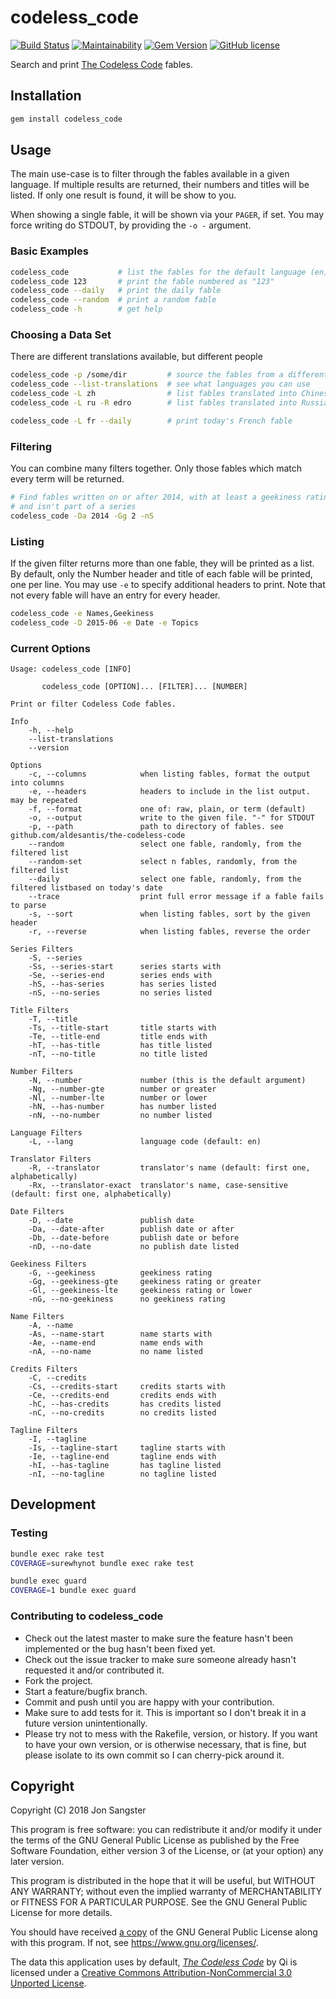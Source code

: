 # codeless_code

[![Build Status](https://travis-ci.org/sangster/codeless_code.svg?branch=master)](https://travis-ci.org/sangster/codeless_code)
[![Maintainability](https://api.codeclimate.com/v1/badges/0b67f813b9c48e639888/maintainability)](https://codeclimate.com/github/sangster/codeless_code/maintainability)
[![Gem Version](https://badge.fury.io/rb/codeless_code.svg)](https://badge.fury.io/rb/codeless_code)
[![GitHub license](https://img.shields.io/github/license/sangster/codeless_code.svg)](https://github.com/sangster/codeless_code/blob/master/LICENSE)

Search and print [The Codeless Code](http://thecodelesscode.com/contents)
fables.

## Installation

```sh
gem install codeless_code
```

## Usage

The main use-case is to filter through the fables available in a given language.
If multiple results are returned, their numbers and titles will be listed. If
only one result is found, it will be show to you.

When showing a single fable, it will be shown via your `PAGER`, if set. You may
force writing do STDOUT, by providing the `-o -` argument.

### Basic Examples

```sh
codeless_code           # list the fables for the default language (en)
codeless_code 123       # print the fable numbered as "123"
codeless_code --daily   # print the daily fable
codeless_code --random  # print a random fable
codeless_code -h        # get help
```

### Choosing a Data Set

There are different translations available, but different people

```sh
codeless_code -p /some/dir         # source the fables from a different folder
codeless_code --list-translations  # see what languages you can use
codeless_code -L zh                # list fables translated into Chinese
codeless_code -L ru -R edro        # list fables translated into Russian by edro

codeless_code -L fr --daily        # print today's French fable
```

### Filtering

You can combine many filters together. Only those fables which match every term
will be returned.

```sh
# Find fables written on or after 2014, with at least a geekiness rating of 2,
# and isn't part of a series
codeless_code -Da 2014 -Gg 2 -nS
```

### Listing

If the given filter returns more than one fable, they will be printed as a
list. By default, only the Number header and title of each fable will be
printed, one per line. You may use `-e` to specify additional headers to print.
Note that not every fable will have an entry for every header.

```sh
codeless_code -e Names,Geekiness
codeless_code -D 2015-06 -e Date -e Topics
```

### Current Options

```
Usage: codeless_code [INFO]

       codeless_code [OPTION]... [FILTER]... [NUMBER]

Print or filter Codeless Code fables.

Info
    -h, --help
    --list-translations
    --version

Options
    -c, --columns            when listing fables, format the output into columns
    -e, --headers            headers to include in the list output. may be repeated
    -f, --format             one of: raw, plain, or term (default)
    -o, --output             write to the given file. "-" for STDOUT
    -p, --path               path to directory of fables. see github.com/aldesantis/the-codeless-code
    --random                 select one fable, randomly, from the filtered list
    --random-set             select n fables, randomly, from the filtered list
    --daily                  select one fable, randomly, from the filtered listbased on today's date
    --trace                  print full error message if a fable fails to parse
    -s, --sort               when listing fables, sort by the given header
    -r, --reverse            when listing fables, reverse the order

Series Filters
    -S, --series
    -Ss, --series-start      series starts with
    -Se, --series-end        series ends with
    -hS, --has-series        has series listed
    -nS, --no-series         no series listed

Title Filters
    -T, --title
    -Ts, --title-start       title starts with
    -Te, --title-end         title ends with
    -hT, --has-title         has title listed
    -nT, --no-title          no title listed

Number Filters
    -N, --number             number (this is the default argument)
    -Ng, --number-gte        number or greater
    -Nl, --number-lte        number or lower
    -hN, --has-number        has number listed
    -nN, --no-number         no number listed

Language Filters
    -L, --lang               language code (default: en)

Translator Filters
    -R, --translator         translator's name (default: first one, alphabetically)
    -Rx, --translator-exact  translator's name, case-sensitive (default: first one, alphabetically)

Date Filters
    -D, --date               publish date
    -Da, --date-after        publish date or after
    -Db, --date-before       publish date or before
    -nD, --no-date           no publish date listed

Geekiness Filters
    -G, --geekiness          geekiness rating
    -Gg, --geekiness-gte     geekiness rating or greater
    -Gl, --geekiness-lte     geekiness rating or lower
    -nG, --no-geekiness      no geekiness rating

Name Filters
    -A, --name
    -As, --name-start        name starts with
    -Ae, --name-end          name ends with
    -nA, --no-name           no name listed

Credits Filters
    -C, --credits
    -Cs, --credits-start     credits starts with
    -Ce, --credits-end       credits ends with
    -hC, --has-credits       has credits listed
    -nC, --no-credits        no credits listed

Tagline Filters
    -I, --tagline
    -Is, --tagline-start     tagline starts with
    -Ie, --tagline-end       tagline ends with
    -hI, --has-tagline       has tagline listed
    -nI, --no-tagline        no tagline listed
```

## Development

### Testing

```sh
bundle exec rake test
COVERAGE=surewhynot bundle exec rake test

bundle exec guard
COVERAGE=1 bundle exec guard
```

### Contributing to codeless_code

  * Check out the latest master to make sure the feature hasn't been
    implemented or the bug hasn't been fixed yet.
  * Check out the issue tracker to make sure someone already hasn't requested
    it and/or contributed it.
  * Fork the project.
  * Start a feature/bugfix branch.
  * Commit and push until you are happy with your contribution.
  * Make sure to add tests for it. This is important so I don't break it in a
    future version unintentionally.
  * Please try not to mess with the Rakefile, version, or history. If you want
    to have your own version, or is otherwise necessary, that is fine, but
    please isolate to its own commit so I can cherry-pick around it.

## Copyright

Copyright (C) 2018  Jon Sangster

This program is free software: you can redistribute it and/or modify it under
the terms of the GNU General Public License as published by the Free Software
Foundation, either version 3 of the License, or (at your option) any later
version.

This program is distributed in the hope that it will be useful, but WITHOUT ANY
WARRANTY; without even the implied warranty of MERCHANTABILITY or FITNESS FOR A
PARTICULAR PURPOSE. See the GNU General Public License for more details.

You should have received [a copy](LICENSE) of the GNU General Public License
along with this program. If not, see <https://www.gnu.org/licenses/>.

The data this application uses by default, [*The Codeless
Code*](http://www.thecodelesscode.com/about) by Qi is licensed under a
[Creative Commons Attribution-NonCommercial 3.0 Unported
License](https://creativecommons.org/licenses/by-nc/3.0/deed.en_US).
